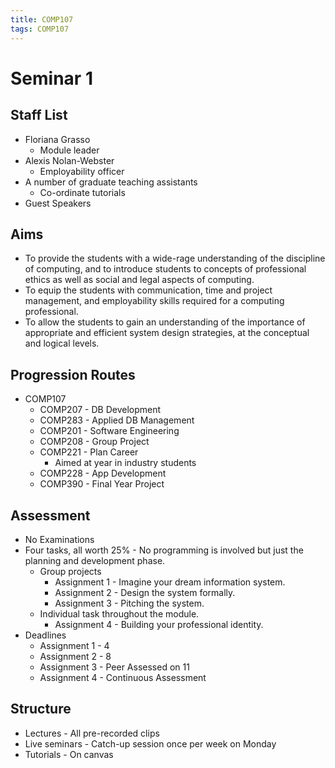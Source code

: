 ```yaml
---
title: COMP107
tags: COMP107
---
```

# Seminar 1
## Staff List
* Floriana Grasso
	* Module leader
* Alexis Nolan-Webster
	* Employability officer
* A number of graduate teaching assistants
	* Co-ordinate tutorials
* Guest Speakers

## Aims
* To provide the students with a wide-rage understanding of the discipline of computing, and to introduce students to concepts of professional ethics as well as social and legal aspects of computing.
* To equip the students with communication, time and project management, and employability skills required for a computing professional.
* To allow the students to gain an understanding of the importance of appropriate and efficient system design strategies, at the conceptual and logical levels.

## Progression Routes
* COMP107
	* COMP207 - DB Development
	* COMP283 - Applied DB Management
	* COMP201 - Software Engineering
	* COMP208 - Group Project
	* COMP221 - Plan Career
		* Aimed at year in industry students
	* COMP228 - App Development
	* COMP390 - Final Year Project

## Assessment
* No Examinations
* Four tasks, all worth 25% - No programming is involved but just the planning and development phase.
	* Group projects
		* Assignment 1 - Imagine your dream information system.
		* Assignment 2 - Design the system formally.
		* Assignment 3 - Pitching the system.
	* Individual task throughout the module.
		* Assignment 4 - Building your professional identity.
* Deadlines
	* Assignment 1 - 4
	* Assignment 2 - 8
	* Assignment 3 - Peer Assessed on 11
	* Assignment 4 - Continuous Assessment
	
## Structure
* Lectures - All pre-recorded clips
* Live seminars - Catch-up session once per week on Monday
* Tutorials - On canvas
